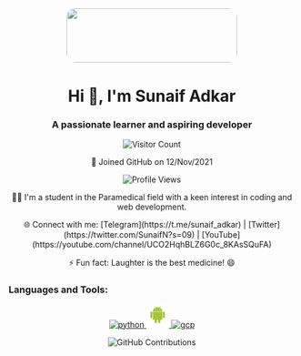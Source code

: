 <div align="center">
  <img src="https://telegra.ph/file/4d3c24973e0bbd0a7ba16.jpg" width="300" height="95" style="border-radius: 15px"/>

  <h1 align="center">Hi 👋, I'm Sunaif Adkar</h1>
  <h3 align="center">A passionate learner and aspiring developer</h3>

  ![Visitor Count](https://profile-counter.glitch.me/sunaif-adkar2/count.svg)

  <p align="center">
    📅 Joined GitHub on 12/Nov/2021
  </p>

  <p align="center">
    <img width="50%" src="https://gpvc.arturio.dev/sunaif-adkar2" alt="Profile Views" />
  </p>

  <p align="center">
    👨‍💻 I'm a student in the Paramedical field with a keen interest in coding and web development.
  </p>

  <p align="center">
    🌐 Connect with me: [Telegram](https://t.me/sunaif_adkar) | [Twitter](https://twitter.com/SunaifN?s=09) | [YouTube](https://youtube.com/channel/UCO2HqhBLZ6G0c_8KAsSQuFA)
  </p>

  <p align="center">
    ⚡ Fun fact: Laughter is the best medicine! 😄
  </p>

  <h3 align="left">Languages and Tools:</h3>
  <p align="center"> 
    <a href="https://www.python.org" target="_blank"> 
      <img src="https://devicons.github.io/devicon/devicon.git/icons/python/python-original.svg" alt="python" width="40" height="40"/> 
    </a>
    <a href="https://developer.android.com" target="_blank"> 
      <img src="https://raw.githubusercontent.com/devicons/devicon/master/icons/android/android-original-wordmark.svg" alt="android" width="40" height="40"/> 
    </a> 
    <a href="https://cloud.google.com" target="_blank"> 
      <img src="https://www.vectorlogo.zone/logos/google_cloud/google_cloud-icon.svg" alt="gcp" width="40" height="40"/> 
    </a>
  </p>

  <!-- Randomly Generated GitHub Contribution Graph -->
  <p align="center">
    <img src="https://img.shields.io/github/commit-activity/w/sunaif-adkar2/sunaif-adkar2?style=for-the-badge&label=Contributions" alt="GitHub Contributions" />
  </p>
</div>

